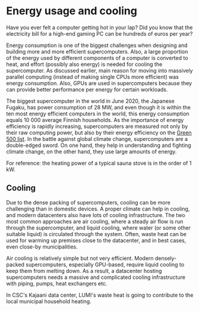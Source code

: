 # Energy usage and cooling

Have you ever felt a computer getting hot in your lap? Did you know that
the electricity bill for a high-end gaming PC can be hundreds of euros per year?

Energy consumption is one of the biggest challenges when designing and
building more and more efficient supercomputers. Also, a large proportion of
the energy used by different components of a computer is converted to heat,
and effort (possibly also energy) is needed for cooling the supercomputer.
As discussed earlier, main reason for moving into massively parallel computing
(instead of making single CPUs more efficient) was energy consumption. Also,
GPUs are used in supercomputers because they can provide better performance per
energy for certain workloads.

<!-- Data: Energy consumption from living in Finland 2018 66 TWh, number of households 2.7 millions -->
The biggest supercomputer in the world in June 2020, the Japanese Fugaku,
has power consumption of 28 MW, and even though it is within the ten most energy
efficient computers in the world, this energy consumption equals 10 000
average Finnish households. As the importance of energy efficiency is rapidly
increasing, supercomputers are measured not only by their raw computing power,
but also by their energy efficiency on the
[Green 500 list](https://www.top500.org/lists/green500/2020/06/). In
the battle against global climate change, supercomputers are a double-edged
sword. On one hand, they help in understanding and fighting climate change,
on the other hand, they use large amounts of energy.

For reference: the heating power of a typical sauna stove is in the order of 1 kW.

## Cooling

Due to the dense packing of supercomputers, cooling can be more challenging than
in domestic devices. A proper climate can help in cooling, and modern
datacenters also have lots of cooling infrastructure. The two
most common approaches are air cooling, where a steady air flow is run through
the supercomputer, and liquid cooling, where water (or some other suitable liquid)
is circulated through the system.
Often, waste heat can be used for warming up premises close to
the datacenter, and in best cases, even close-by municipalities.

Air cooling is relatively simple but not very efficient. Modern densely-packed
supercomputers, especially GPU-based, require liquid cooling to keep them from
melting down. As a result, a datacenter hosting supercomputers needs a massive
and complicated cooling infrastructure with piping, pumps, heat exchangers etc.

In CSC's Kajaani data center, LUMI's waste heat is going to contribute to the
local municipal household heating.

<!-- Copyright CSC - IT Center for Science Ltd.-->
